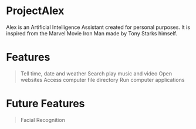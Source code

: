# ProjectAlex
Alex is an Artificial Intelligence Assistant created for personal purposes.
It is inspired from the Marvel Movie Iron Man made by Tony Starks himself.

# Features
> Tell time, date and weather
> Search 
> play music and video
> Open websites
> Access computer file directory
> Run computer applications

# Future Features
> Facial Recognition
